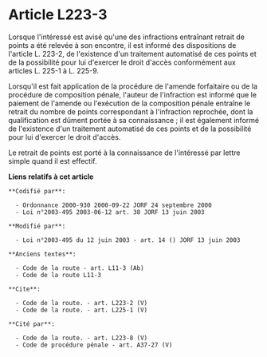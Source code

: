 # Article L223-3

Lorsque l'intéressé est avisé qu'une des infractions entraînant retrait de points a été relevée à son encontre, il est
informé des dispositions de l'article L. 223-2, de l'existence d'un traitement automatisé de ces points et de la possibilité
pour lui d'exercer le droit d'accès conformément aux articles L. 225-1 à L. 225-9. 

Lorsqu'il est fait application de la procédure de l'amende forfaitaire ou de la procédure de composition pénale, l'auteur de
l'infraction est informé que le paiement de l'amende ou l'exécution de la composition pénale entraîne le retrait du nombre de
points correspondant à l'infraction reprochée, dont la qualification est dûment portée à sa connaissance ; il est également
informé de l'existence d'un traitement automatisé de ces points et de la possibilité pour lui d'exercer le droit d'accès. 

Le retrait de points est porté à la connaissance de l'intéressé par lettre simple quand il est effectif.

**Liens relatifs à cet article**

	**Codifié par**:

	  - Ordonnance 2000-930 2000-09-22 JORF 24 septembre 2000
	  - Loi n°2003-495 2003-06-12 art. 38 JORF 13 juin 2003

	**Modifié par**:

	  - Loi n°2003-495 du 12 juin 2003 - art. 14 () JORF 13 juin 2003

	**Anciens textes**:

	  - Code de la route - art. L11-3 (Ab)
	  - Code de la route L11-3

	**Cite**:

	  - Code de la route. - art. L223-2 (V)
	  - Code de la route. - art. L225-1 (V)

	**Cité par**:

	  - Code de la route. - art. L223-8 (V)
	  - Code de procédure pénale - art. A37-27 (V)
